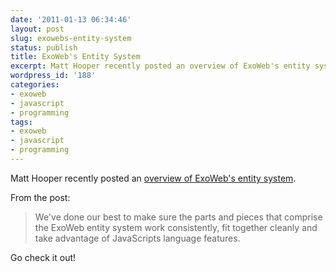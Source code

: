 ```yaml
---
date: '2011-01-13 06:34:46'
layout: post
slug: exowebs-entity-system
status: publish
title: ExoWeb's Entity System
excerpt: Matt Hooper recently posted an overview of ExoWeb's entity system.
wordpress_id: '188'
categories:
- exoweb
- javascript
- programming
tags:
- exoweb
- javascript
- programming
---
```


Matt Hooper recently posted an [overview of ExoWeb's entity system](http://mhoop.wordpress.com/2011/01/13/exowebs-entity-system/).

 

From the post:

 

>  
> 
> We've done our best to make sure the parts and pieces that comprise the ExoWeb entity system work consistently, fit together cleanly and take advantage of JavaScripts language features.
> 
>  

 

Go check it out!

